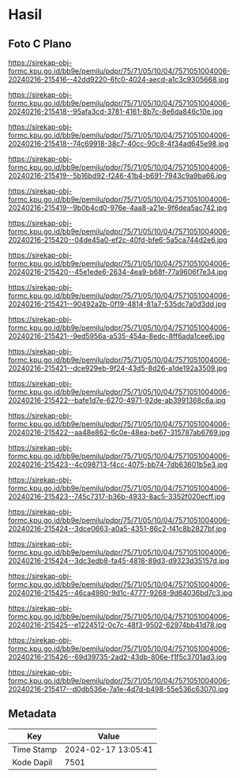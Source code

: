 # Hasil

## Foto C Plano

https://sirekap-obj-formc.kpu.go.id/bb9e/pemilu/pdpr/75/71/05/10/04/7571051004006-20240216-215416--42dd9220-6fc0-4024-aecd-a1c3c9305668.jpg

https://sirekap-obj-formc.kpu.go.id/bb9e/pemilu/pdpr/75/71/05/10/04/7571051004006-20240216-215418--95afa3cd-3781-4161-8b7c-8e6da846c10e.jpg

https://sirekap-obj-formc.kpu.go.id/bb9e/pemilu/pdpr/75/71/05/10/04/7571051004006-20240216-215418--74c69918-38c7-40cc-90c8-4f34ad645e98.jpg

https://sirekap-obj-formc.kpu.go.id/bb9e/pemilu/pdpr/75/71/05/10/04/7571051004006-20240216-215419--5b16bd92-f246-41b4-b691-7943c9a9ba66.jpg

https://sirekap-obj-formc.kpu.go.id/bb9e/pemilu/pdpr/75/71/05/10/04/7571051004006-20240216-215419--9b0b4cd0-976e-4aa8-a21e-9f6dea5ac742.jpg

https://sirekap-obj-formc.kpu.go.id/bb9e/pemilu/pdpr/75/71/05/10/04/7571051004006-20240216-215420--04de45a0-ef2c-40fd-bfe6-5a5ca744d2e6.jpg

https://sirekap-obj-formc.kpu.go.id/bb9e/pemilu/pdpr/75/71/05/10/04/7571051004006-20240216-215420--45e1ede6-2634-4ea9-b68f-77a9606f7e34.jpg

https://sirekap-obj-formc.kpu.go.id/bb9e/pemilu/pdpr/75/71/05/10/04/7571051004006-20240216-215421--90492a2b-0f19-4814-81a7-535dc7a0d3dd.jpg

https://sirekap-obj-formc.kpu.go.id/bb9e/pemilu/pdpr/75/71/05/10/04/7571051004006-20240216-215421--9ed5956a-a535-454a-8edc-8ff6ada1cee6.jpg

https://sirekap-obj-formc.kpu.go.id/bb9e/pemilu/pdpr/75/71/05/10/04/7571051004006-20240216-215421--dce929eb-9f24-43d5-8d26-a1de192a3509.jpg

https://sirekap-obj-formc.kpu.go.id/bb9e/pemilu/pdpr/75/71/05/10/04/7571051004006-20240216-215422--bafe1d7e-6270-4971-92de-ab3991368c6a.jpg

https://sirekap-obj-formc.kpu.go.id/bb9e/pemilu/pdpr/75/71/05/10/04/7571051004006-20240216-215422--aa48e862-6c0e-48ea-be67-315787ab6769.jpg

https://sirekap-obj-formc.kpu.go.id/bb9e/pemilu/pdpr/75/71/05/10/04/7571051004006-20240216-215423--4c098713-f4cc-4075-bb74-7db63601b5e3.jpg

https://sirekap-obj-formc.kpu.go.id/bb9e/pemilu/pdpr/75/71/05/10/04/7571051004006-20240216-215423--745c7317-b36b-4933-8ac5-3352f020ecff.jpg

https://sirekap-obj-formc.kpu.go.id/bb9e/pemilu/pdpr/75/71/05/10/04/7571051004006-20240216-215424--3dce0663-a0a5-4351-86c2-f41c8b2827bf.jpg

https://sirekap-obj-formc.kpu.go.id/bb9e/pemilu/pdpr/75/71/05/10/04/7571051004006-20240216-215424--3dc3edb8-fa45-4818-89d3-d9323d35157d.jpg

https://sirekap-obj-formc.kpu.go.id/bb9e/pemilu/pdpr/75/71/05/10/04/7571051004006-20240216-215425--46ca4980-9d1c-4777-9268-9d64036bd7c3.jpg

https://sirekap-obj-formc.kpu.go.id/bb9e/pemilu/pdpr/75/71/05/10/04/7571051004006-20240216-215425--e1224512-0c7c-48f3-9502-62974bb41d78.jpg

https://sirekap-obj-formc.kpu.go.id/bb9e/pemilu/pdpr/75/71/05/10/04/7571051004006-20240216-215426--69d39735-2ad2-43db-806e-f1f5c3701ad3.jpg

https://sirekap-obj-formc.kpu.go.id/bb9e/pemilu/pdpr/75/71/05/10/04/7571051004006-20240216-215417--d0db536e-7a1e-4d7d-b498-55e536c63070.jpg


## Metadata

| Key        | Value               |
| ---------- | ------------------- |
| Time Stamp | 2024-02-17 13:05:41 |
| Kode Dapil | 7501                |



